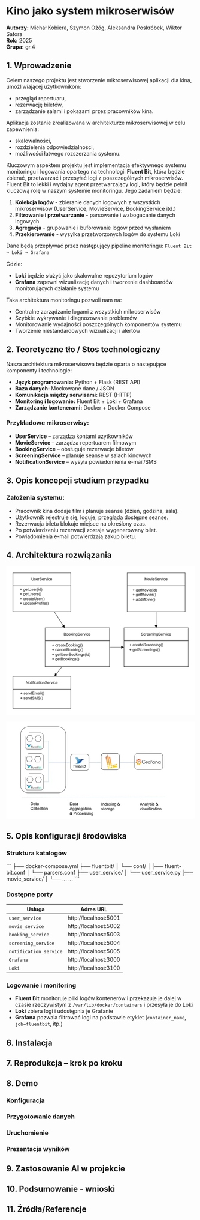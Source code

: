 # Kino jako system mikroserwisów

**Autorzy:** Michał Kobiera, Szymon Ożóg, Aleksandra Poskróbek, Wiktor Satora  
**Rok:** 2025  
**Grupa:** gr.4


## 1. Wprowadzenie

Celem naszego projektu jest stworzenie mikroserwisowej aplikacji dla kina, umożliwiającej użytkownikom:

- przegląd repertuaru,
- rezerwację biletów,
- zarządzanie salami i pokazami przez pracowników kina.

Aplikacja zostanie zrealizowana w architekturze mikroserwisowej w celu zapewnienia:

- skalowalności,
- rozdzielenia odpowiedzialności,
- możliwości łatwego rozszerzania systemu.

Kluczowym aspektem projektu jest implementacja efektywnego systemu monitoringu i logowania opartego na technologii **Fluent Bit**, która będzie zbierać, przetwarzać i przesyłać logi z poszczególnych mikroserwisów. Fluent Bit to lekki i wydajny agent przetwarzający logi, który będzie pełnił kluczową rolę w naszym systemie monitoringu. Jego zadaniem będzie:

1. **Kolekcja logów** - zbieranie danych logowych z wszystkich mikroserwisów (UserService, MovieService, BookingService itd.)
2. **Filtrowanie i przetwarzanie** - parsowanie i wzbogacanie danych logowych
3. **Agregacja** - grupowanie i buforowanie logów przed wysłaniem
4. **Przekierowanie** - wysyłka przetworzonych logów do systemu Loki

Dane będą przepływać przez następujący pipeline monitoringu:
`Fluent Bit → Loki → Grafana`

Gdzie:
- **Loki** będzie służyć jako skalowalne repozytorium logów
- **Grafana** zapewni wizualizację danych i tworzenie dashboardów monitorujących działanie systemu

Taka architektura monitoringu pozwoli nam na:
- Centralne zarządzanie logami z wszystkich mikroserwisów
- Szybkie wykrywanie i diagnozowanie problemów
- Monitorowanie wydajności poszczególnych komponentów systemu
- Tworzenie niestandardowych wizualizacji i alertów


## 2. Teoretyczne tło / Stos technologiczny

Nasza architektura mikroserwisowa będzie oparta o następujące komponenty i technologie:

- **Język programowania:** Python + Flask (REST API)
- **Baza danych:** Mockowane dane / JSON
- **Komunikacja między serwisami:** REST (HTTP)
- **Monitoring i logowanie:** Fluent Bit + Loki + Grafana
- **Zarządzanie kontenerami:** Docker + Docker Compose

### Przykładowe mikroserwisy:

- **UserService** – zarządza kontami użytkowników
- **MovieService** – zarządza repertuarem filmowym
- **BookingService** – obsługuje rezerwacje biletów
- **ScreeningService** – planuje seanse w salach kinowych
- **NotificationService** – wysyła powiadomienia e-mail/SMS


## 3. Opis koncepcji studium przypadku

### Założenia systemu:

- Pracownik kina dodaje film i planuje seanse (dzień, godzina, sala).
- Użytkownik rejestruje się, loguje, przegląda dostępne seanse.
- Rezerwacja biletu blokuje miejsce na określony czas.
- Po potwierdzeniu rezerwacji zostaje wygenerowany bilet.
- Powiadomienia e-mail potwierdzają zakup biletu.


## 4. Architektura rozwiązania

![Opis obrazka](./cinema_microservices.png)


![Opis obrazka](./diagram_fluent-bit.png)


## 5. Opis konfiguracji środowiska

### Struktura katalogów
\`\`\`
├── docker-compose.yml
├── fluentbit/
│   └── conf/
│       ├── fluent-bit.conf
│       └── parsers.conf
├── user_service/
│   └── user_service.py
├── movie_service/
│   └── ...
...
\`\`\`

### Dostępne porty
| Usługa                | Adres URL              |
|------------------------|------------------------|
| `user_service`         | http://localhost:5001 |
| `movie_service`        | http://localhost:5002 |
| `booking_service`      | http://localhost:5003 |
| `screening_service`    | http://localhost:5004 |
| `notification_service` | http://localhost:5005 |
| `Grafana`              | http://localhost:3000 |
| `Loki`                 | http://localhost:3100 |

### Logowanie i monitoring
- **Fluent Bit** monitoruje pliki logów kontenerów i przekazuje je dalej w czasie rzeczywistym z `/var/lib/docker/containers` i przesyła je do Loki
- **Loki** zbiera logi i udostępnia je Grafanie
- **Grafana** pozwala filtrować logi na podstawie etykiet (`container_name`, `job=fluentbit`, itp.)

## 6. Instalacja
## 7. Reprodukcja – krok po kroku
## 8. Demo
### Konfiguracja
### Przygotowanie danych
### Uruchomienie
### Prezentacja wyników
## 9. Zastosowanie AI w projekcie
## 10. Podsumowanie - wnioski
## 11. Źródła/Referencje


